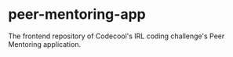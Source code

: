 # peer-mentoring-app
The frontend repository of Codecool's IRL coding challenge's Peer Mentoring application.
